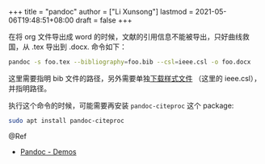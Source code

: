 +++
title = "pandoc"
author = ["Li Xunsong"]
lastmod = 2021-05-06T19:48:51+08:00
draft = false
+++

在将 org 文件导出成 word 的时候，文献的引用信息不能被导出，只好曲线救国，从 .tex 导出到 .docx. 命令如下：

```sh
pandoc -s foo.tex --bibliography=foo.bib --csl=ieee.csl -o foo.docx
```

这里需要指明 bib 文件的路径，另外需要单独[下载样式文件](https://tex.stackexchange.com/questions/268196/how-to-convert-latex-to-word-using-pandoc-and-keep-citations-as-numeral) （这里的 ieee.csl），并指明路径。

执行这个命令的时候，可能需要再安装 `pandoc-citeproc` 这个 package:

```sh
sudo apt install pandoc-citeproc
```

@Ref

-   [Pandoc - Demos](https://pandoc.org/demos.html)
